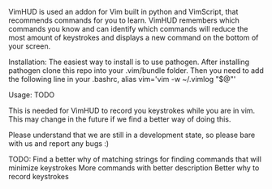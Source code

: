 VimHUD is used an addon for Vim built in python and VimScript, that recommends commands for you to learn. VimHUD 
remembers which commands you know and can identify which commands will reduce the most amount of keystrokes
and displays a new command on the bottom of your screen. 

Installation:
The easiest way to install is to use pathogen. After installing pathogen clone this repo into your .vim/bundle folder.
Then you need to add the following line in your .bashrc,
alias vim='vim -w ~/.vimlog "$@"'

Usage:
TODO

This is needed for VimHUD to record you keystrokes while you are in vim. This may change in the future if we find
a better way of doing this.

Please understand that we are still in a development state, so please bare with us and report any bugs :)

TODO:
Find a better why of matching strings for finding commands that will minimize keystrokes
More commands with better description
Better why to record keystrokes
